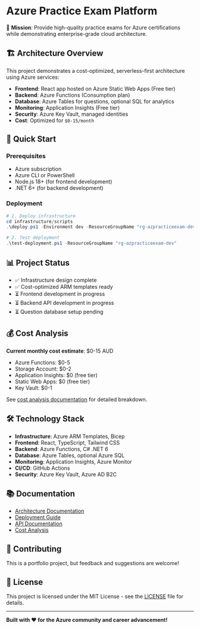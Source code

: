 # Azure Practice Exam Platform

🎯 **Mission**: Provide high-quality practice exams for Azure certifications while demonstrating enterprise-grade cloud architecture.

## 🏗️ Architecture Overview

This project demonstrates a cost-optimized, serverless-first architecture using Azure services:

- **Frontend**: React app hosted on Azure Static Web Apps (Free tier)
- **Backend**: Azure Functions (Consumption plan)
- **Database**: Azure Tables for questions, optional SQL for analytics
- **Monitoring**: Application Insights (Free tier)
- **Security**: Azure Key Vault, managed identities
- **Cost**: Optimized for `$0-15/month`

## 🚀 Quick Start

### Prerequisites
- Azure subscription
- Azure CLI or PowerShell
- Node.js 18+ (for frontend development)
- .NET 6+ (for backend development)

### Deployment
```powershell
# 1. Deploy infrastructure
cd infrastructure/scripts
.\deploy.ps1 -Environment dev -ResourceGroupName "rg-azpracticeexam-dev" -Location "Australia East"

# 2. Test deployment
.\test-deployment.ps1 -ResourceGroupName "rg-azpracticeexam-dev"
```

## 📊 Project Status

- ✅ Infrastructure design complete
- ✅ Cost-optimized ARM templates ready
- ⏳ Frontend development in progress
- ⏳ Backend API development in progress
- ⏳ Question database setup pending

## 💰 Cost Analysis

**Current monthly cost estimate**: $0-15 AUD
- Azure Functions: $0-5
- Storage Account: $0-2
- Application Insights: $0 (free tier)
- Static Web Apps: $0 (free tier)
- Key Vault: $0-1

See [cost analysis documentation](docs/cost-analysis/) for detailed breakdown.

## 🛠️ Technology Stack

- **Infrastructure**: Azure ARM Templates, Bicep
- **Frontend**: React, TypeScript, Tailwind CSS
- **Backend**: Azure Functions, C# .NET 6
- **Database**: Azure Tables, optional Azure SQL
- **Monitoring**: Application Insights, Azure Monitor
- **CI/CD**: GitHub Actions
- **Security**: Azure Key Vault, Azure AD B2C

## 📚 Documentation

- [Architecture Documentation](docs/architecture/)
- [Deployment Guide](docs/deployment/)
- [API Documentation](docs/api/)
- [Cost Analysis](docs/cost-analysis/)

## 🤝 Contributing

This is a portfolio project, but feedback and suggestions are welcome!

## 📄 License

This project is licensed under the MIT License - see the [LICENSE](LICENSE) file for details.

---

**Built with ❤️ for the Azure community and career advancement!**
